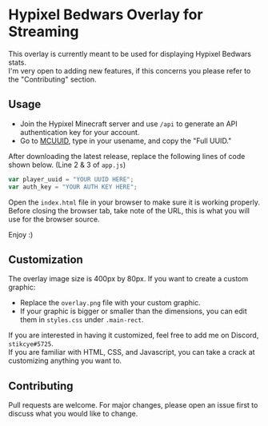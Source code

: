 # Hypixel Bedwars Overlay for Streaming

This overlay is currently meant to be used for displaying Hypixel Bedwars stats.  
I'm very open to adding new features, if this concerns you please refer to the "Contributing" section.

## Usage
- Join the Hypixel Minecraft server and use ```/api``` to generate an API authentication key for your account.  
- Go to [MCUUID](https://mcuuid.net/), type in your usename, and copy the "Full UUID."

After downloading the latest release, replace the following lines of code shown below. (Line 2 & 3 of ```app.js```)


```javascript
var player_uuid = "YOUR UUID HERE";
var auth_key = "YOUR AUTH KEY HERE";
```

Open the ```index.html``` file in your browser to make sure it is working properly.  
Before closing the browser tab, take note of the URL, this is what you will use for the browser source.

Enjoy :)

## Customization

The overlay image size is 400px by 80px. If you want to create a custom graphic:
- Replace the ```overlay.png``` file with your custom graphic. 
- If your graphic is bigger or smaller than the dimensions, you can edit them in ```styles.css``` under ```.main-rect```.  

If you are interested in having it customized, feel free to add me on Discord, ```stikcye#5725```.  
If you are familiar with HTML, CSS, and Javascript, you can take a crack at customizing anything you want to.


## Contributing
Pull requests are welcome. For major changes, please open an issue first to discuss what you would like to change.
